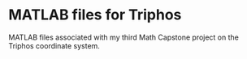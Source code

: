 # MATLAB files for Triphos

MATLAB files associated with my third Math Capstone project on the
Triphos coordinate system.

